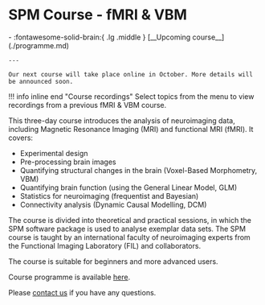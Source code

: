 # SPM Course - fMRI & VBM

<div class="grid cards" markdown>
- :fontawesome-solid-brain:{ .lg .middle } [__Upcoming course__](./programme.md)

    ---

    Our next course will take place online in October. More details will be announced soon. 
</div>

!!! info inline end "Course recordings"
    Select topics from the menu to view recordings from a previous fMRI & VBM course.
    
This three-day course introduces the analysis of neuroimaging data, including Magnetic Resonance Imaging (MRI) and functional MRI (fMRI). It covers:

- Experimental design
- Pre-processing brain images
- Quantifying structural changes in the brain (Voxel-Based Morphometry, VBM)
- Quantifying brain function (using the General Linear Model, GLM)
- Statistics for neuroimaging (frequentist and Bayesian)
- Connectivity analysis (Dynamic Causal Modelling, DCM)

The course is divided into theoretical and practical sessions, in which the SPM software package is used to analyse exemplar data sets. The SPM course is taught by an international faculty of neuroimaging experts from the Functional Imaging Laboratory (FIL) and collaborators. 

The course is suitable for beginners and more advanced users. 

Course programme is available [here](./programme.md).

Please [contact us](mailto:o.kowalczyk@ucl.ac.uk) if you have any questions.
